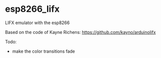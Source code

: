 # esp8266_lifx
LIFX emulator with the esp8266

Based on the code of Kayne Richens: https://github.com/kayno/arduinolifx

Todo:
 * make the color transitions fade